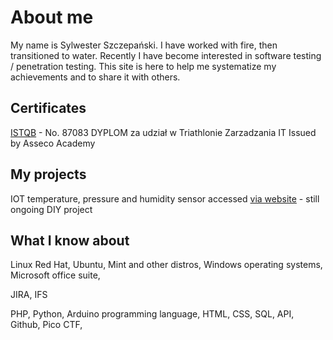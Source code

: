 # About me

My name is Sylwester Szczepański. I have worked with fire, then transitioned to water. Recently I have become interested in software testing / penetration testing. 
This site is here to help me systematize my achievements and to share it with others.

## Certificates
[ISTQB](https://www.gasq.org/en/certification/check-a-certificate.html) - No. 87083
DYPLOM za udział w Triathlonie Zarzadzania IT Issued by Asseco Academy

## My projects
IOT temperature, pressure and humidity sensor accessed [via website](https://essencya.pl/) - still ongoing DIY project

## What I know about
Linux Red Hat, Ubuntu, Mint and other distros,  Windows operating systems, Microsoft office suite, 

JIRA, IFS

PHP, Python, Arduino programming language, HTML, CSS, SQL, API, Github, Pico CTF,

